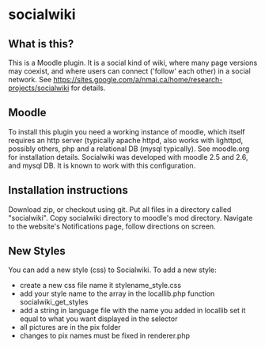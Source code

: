 socialwiki
==========

## What is this?

This is a Moodle plugin. It is a social kind of wiki, where many page versions may coexist, and where users can connect ('follow' each other) in a social network. See https://sites.google.com/a/nmai.ca/home/research-projects/socialwiki for details.

## Moodle

To install this plugin you need a working instance of moodle, which itself requires an http server (typically apache httpd, also works with lighttpd, possibly others, php and a relational DB (mysql typically).
See moodle.org for installation details. Socialwiki was developed with moodle 2.5 and 2.6, and mysql DB. It is known to work with this configuration.

## Installation instructions

Download zip, or checkout using git.
Put all files in a directory called "socialwiki".
Copy socialwiki directory to moodle's mod directory.
Navigate to the website's Notifications page, follow directions on screen.

## New Styles
You can add a new style (css) to Socialwiki.
To add a new style:
* create a new css file name it stylename_style.css
* add your style name to the array in the locallib.php function socialwiki_get_styles
* add a string in language file with the name you added in locallib set it equal to what you want displayed in the selector
* all pictures are in the pix folder
* changes to pix names must be fixed in renderer.php

